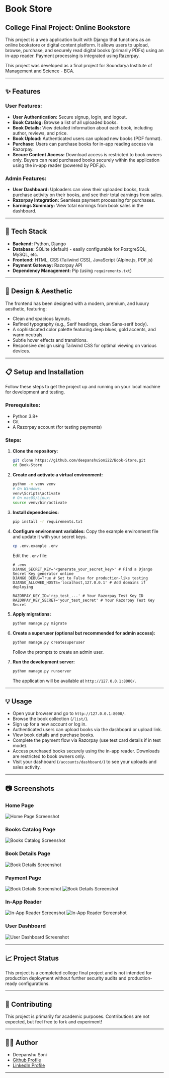 # Book Store

## College Final Project: Online Bookstore

This project is a web application built with Django that functions as an online bookstore or digital content platform. It allows users to upload, browse, purchase, and securely read digital books (primarily PDFs) using an in-app reader. Payment processing is integrated using Razorpay.

This project was developed as a final project for Soundarya Institute of Management and Science - BCA.

---

## ✨ Features

### User Features:
* **User Authentication:** Secure signup, login, and logout.
* **Book Catalog:** Browse a list of all uploaded books.
* **Book Details:** View detailed information about each book, including author, reviews, and price.
* **Book Upload:** Authenticated users can upload new books (PDF format).
* **Purchase:** Users can purchase books for in-app reading access via Razorpay.
* **Secure Content Access:** Download access is restricted to book owners only. Buyers can read purchased books securely within the application using the in-app reader (powered by PDF.js).

### Admin Features:
* **User Dashboard:** Uploaders can view their uploaded books, track purchase activity on their books, and see their total earnings from sales.
* **Razorpay Integration:** Seamless payment processing for purchases.
* **Earnings Summary:** View total earnings from book sales in the dashboard.

---

## 🚀 Tech Stack

* **Backend:** Python, Django
* **Database:** SQLite (default) - easily configurable for PostgreSQL, MySQL, etc.
* **Frontend:** HTML, CSS (Tailwind CSS), JavaScript (Alpine.js, PDF.js)
* **Payment Gateway:** Razorpay API
* **Dependency Management:** Pip (using `requirements.txt`)

---

## 🎨 Design & Aesthetic

The frontend has been designed with a modern, premium, and luxury aesthetic, featuring:

* Clean and spacious layouts.
* Refined typography (e.g., Serif headings, clean Sans-serif body).
* A sophisticated color palette featuring deep blues, gold accents, and warm neutrals.
* Subtle hover effects and transitions.
* Responsive design using Tailwind CSS for optimal viewing on various devices.

---

## 📋 Setup and Installation

Follow these steps to get the project up and running on your local machine for development and testing.

### Prerequisites:
* Python 3.8+
* Git
* A Razorpay account (for testing payments)

### Steps:

1. **Clone the repository:**
    ```bash
    git clone https://github.com/deepanshuSoni22/Book-Store.git
    cd Book-Store
    ```

2. **Create and activate a virtual environment:**
    ```bash
    python -m venv venv
    # On Windows:
    venv\Scripts\activate
    # On macOS/Linux:
    source venv/bin/activate
    ```

3. **Install dependencies:**
    ```bash
    pip install -r requirements.txt
    ```

4. **Configure environment variables:**
    Copy the example environment file and update it with your secret keys.
    ```bash
    cp .env.example .env
    ```
    Edit the `.env` file:
    ```dotenv
    # .env
    DJANGO_SECRET_KEY='<generate_your_secret_key>' # Find a Django Secret Key generator online
    DJANGO_DEBUG=True # Set to False for production-like testing
    DJANGO_ALLOWED_HOSTS='localhost,127.0.0.1' # Add domains if deploying

    RAZORPAY_KEY_ID='rzp_test_...' # Your Razorpay Test Key ID
    RAZORPAY_KEY_SECRET='your_test_secret' # Your Razorpay Test Key Secret
    ```

5. **Apply migrations:**
    ```bash
    python manage.py migrate
    ```

6. **Create a superuser (optional but recommended for admin access):**
    ```bash
    python manage.py createsuperuser
    ```
    Follow the prompts to create an admin user.

7. **Run the development server:**
    ```bash
    python manage.py runserver
    ```
    The application will be available at `http://127.0.0.1:8000/`.

---

## 💡 Usage

* Open your browser and go to `http://127.0.0.1:8000/`.
* Browse the book collection (`/list/`).
* Sign up for a new account or log in.
* Authenticated users can upload books via the dashboard or upload link.
* View book details and purchase books.
* Complete the payment flow via Razorpay (use test card details if in test mode).
* Access purchased books securely using the in-app reader. Downloads are restricted to book owners only.
* Visit your dashboard (`/accounts/dashboard/`) to see your uploads and sales activity.

---

## 📷 Screenshots

### Home Page
![Home Page Screenshot](project_demo/home-page.png)

### Books Catalog Page
![Books Catalog Screenshot](project_demo/books-catalog.png)

### Book Details Page
![Book Details Screenshot](project_demo/book-details.png)

### Payment Page
![Book Details Screenshot](project_demo/payment-page1.png)
![Book Details Screenshot](project_demo/payment-page2.png)

### In-App Reader
![In-App Reader Screenshot](project_demo/app-reader1.png)
![In-App Reader Screenshot](project_demo/app-reader2.png)

### User Dashboard
![User Dashboard Screenshot](project_demo/dashboard.png)

---

<!-- ## 🎥 Video Demo

Watch the full demo of the application here:  
[![Video Demo](placeholder/video-thumbnail.png)](placeholder/video-link)

--- -->

## 📈 Project Status

This project is a completed college final project and is not intended for production deployment without further security audits and production-ready configurations.

---

## 🤝 Contributing

This project is primarily for academic purposes. Contributions are not expected, but feel free to fork and experiment!

---

## 🧑‍💻 Author

* Deepanshu Soni
* [Github Profile](https://www.github.com/deepanshuSoni22)
* [LinkedIn Profile](https://www.linkedin.com/in/deepanshu-soni22)

---